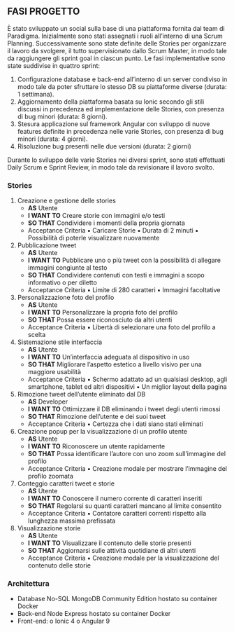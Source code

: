 
## FASI PROGETTO

È stato sviluppato un social sulla base di una piattaforma fornita dal team di Paradigma. Inizialmente sono stati assegnati i ruoli all’interno di una Scrum Planning. Successivamente sono state definite delle Stories per organizzare il lavoro da svolgere, il tutto supervisionato dallo Scrum Master, in modo tale da raggiungere gli sprint goal in ciascun punto. Le fasi implementative sono state suddivise in quattro sprint:

 1. Configurazione database e back-end all’interno di un server condiviso in modo tale da poter sfruttare lo stesso DB su piattaforme diverse (durata: 1 settimana).
 2. Aggiornamento della piattaforma basata su Ionic secondo gli stili discussi in precedenza ed implementazione delle Stories, con presenza di bug minori (durata: 8 giorni).
 3. Stesura applicazione sul framework Angular con sviluppo di nuove features definite in precedenza nelle varie Stories, con presenza di bug minori (durata: 4 giorni).
4. Risoluzione bug presenti nelle due versioni (durata: 2 giorni)

Durante lo sviluppo delle varie Stories nei diversi sprint, sono stati effettuati Daily
Scrum e Sprint Review, in modo tale da revisionare il lavoro svolto.

### Stories

1. Creazione e gestione delle stories
    - **AS** Utente
    - **I WANT TO** Creare storie con immagini e/o testi
    - **SO THAT** Condividere i momenti della propria giornata
    - Acceptance Criteria
    	▪ Caricare Storie
	▪ Durata di 2 minuti
	▪ Possibilità di poterle visualizzare nuovamente
2. Pubblicazione tweet
    - **AS** Utente
    - **I WANT TO** Pubblicare uno o più tweet con la possibilità di allegare immagini congiunte al testo
    - **SO THAT** Condividere contenuti con testi e immagini a scopo
       informativo o per diletto
    - Acceptance Criteria
    	▪ Limite di 280 caratteri
	▪ Immagini facoltative
3. Personalizzazione foto del profilo
    - **AS** Utente
    - **I WANT TO** Personalizzare la propria foto del profilo
    - **SO THAT** Possa essere riconosciuto da altri utenti
    - Acceptance Criteria
    	▪ Libertà di selezionare una foto del profilo a scelta
4. Sistemazione stile interfaccia
    - **AS** Utente
    - **I WANT TO** Un’interfaccia adeguata al dispositivo in uso
    - **SO THAT** Migliorare l’aspetto estetico a livello visivo per una maggiore usabilità
    - Acceptance Criteria
    	▪ Schermo adattato ad un qualsiasi desktop, agli smartphone, tablet ed altri dispositivi
	▪ Un miglior layout della pagina
5. Rimozione tweet dell’utente eliminato dal DB
    - **AS** Developer
    - **I WANT TO** Ottimizzare il DB eliminando i tweet degli utenti rimossi
    - **SO THAT** Rimozione dell’utente e dei suoi tweet
    - Acceptance Criteria
    	▪ Certezza che i dati siano stati eliminati
6. Creazione popup per la visualizzazione di un profilo utente
    - **AS** Utente
    - **I WANT TO** Riconoscere un utente rapidamente
    - **SO THAT** Possa identificare l’autore con uno zoom sull’immagine del profilo
    - Acceptance Criteria
    	▪ Creazione modale per mostrare l’immagine del profilo zoomata
7. Conteggio caratteri tweet e storie
    - **AS** Utente
    - **I WANT TO** Conoscere il numero corrente di caratteri inseriti
    - **SO THAT** Regolarsi su quanti caratteri mancano al limite consentito
    - Acceptance Criteria
    	▪ Contatore caratteri correnti rispetto alla lunghezza massima prefissata
8. Visualizzazione storie
    - **AS** Utente
    - **I WANT TO** Visualizzare il contenuto delle storie presenti
    - **SO THAT** Aggiornarsi sulle attività quotidiane di altri utenti
    - Acceptance Criteria
    	▪ Creazione modale per la visualizzazione del contenuto delle storie


### Architettura

- Database No-SQL MongoDB Community Edition hostato su container Docker
- Back-end Node Express hostato su container Docker
- Front-end:
	o Ionic 4
	o Angular 9


